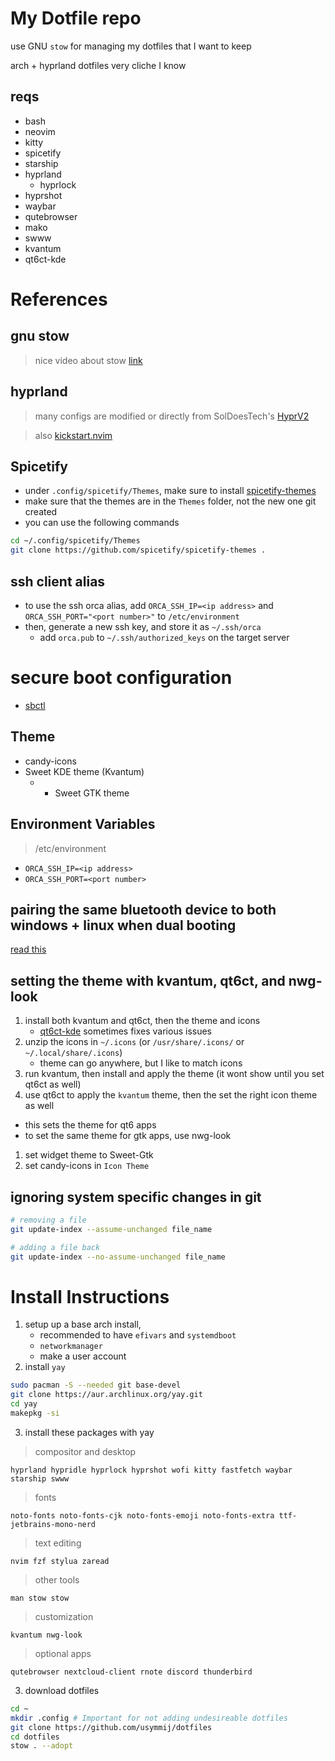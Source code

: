 # My Dotfile repo
use GNU `stow` for managing my dotfiles that I want to keep

arch + hyprland dotfiles very cliche I know

## reqs
- bash
- neovim
- kitty
- spicetify
- starship
- hyprland
    - hyprlock
- hyprshot 
- waybar
- qutebrowser
- mako
- swww
- kvantum
- qt6ct-kde

# References

## gnu stow
> nice video about stow [link](https://www.youtube.com/watch?v=y6XCebnB9gs&ab_channel=DreamsofAutonomy)

## hyprland
> many configs are modified or directly from SolDoesTech's [HyprV2](https://github.com/SolDoesTech/HyprV2)

> also [kickstart.nvim](https://github.com/nvim-lua/kickstart.nvim) 

## Spicetify
- under `.config/spicetify/Themes`, make sure to install [spicetify-themes](https://github.com/spicetify/spicetify-themes)
- make sure that the themes are in the `Themes` folder, not the new one git created
- you can use the following commands
```bash
cd ~/.config/spicetify/Themes
git clone https://github.com/spicetify/spicetify-themes .
```

## ssh client alias
- to use the ssh orca alias, add `ORCA_SSH_IP=<ip address>` and `ORCA_SSH_PORT="<port number>"` to `/etc/environment`
- then, generate a new ssh key, and store it as `~/.ssh/orca` 
  - add `orca.pub` to `~/.ssh/authorized_keys` on the target server

# secure boot configuration
- [sbctl](https://github.com/Foxboron/sbctl)

## Theme
- candy-icons
- Sweet KDE theme (Kvantum)
    - + Sweet GTK theme

## Environment Variables
> /etc/environment

- `ORCA_SSH_IP=<ip address>`
- `ORCA_SSH_PORT=<port number>`

## pairing the same bluetooth device to both windows + linux when dual booting
[read this](https://unix.stackexchange.com/questions/255509/bluetooth-pairing-on-dual-boot-of-windows-linux-mint-ubuntu-stop-having-to-p)

## setting the theme with kvantum, qt6ct, and nwg-look

1. install both kvantum and qt6ct, then the theme and icons
    - [qt6ct-kde](https://aur.archlinux.org/packages/qt6ct-kde) sometimes fixes various issues
2. unzip the icons in `~/.icons` (or `/usr/share/.icons/` or `~/.local/share/.icons`)
    - theme can go anywhere, but I like to match icons
3. run kvantum, then install and apply the theme (it wont show until you set qt6ct as well)
4. use qt6ct to apply the `kvantum` theme, then the set the right icon theme as well

- this sets the theme for qt6 apps 
- to set the same theme for gtk apps, use nwg-look

1. set widget theme to Sweet-Gtk
2. set candy-icons in `Icon Theme`

## ignoring system specific changes in git

```bash
# removing a file
git update-index --assume-unchanged file_name

# adding a file back
git update-index --no-assume-unchanged file_name 

```

# Install Instructions
1. setup up a base arch install, 
    - recommended to have `efivars` and `systemdboot`
    - `networkmanager`
    - make a user account
2. install `yay`
```bash
sudo pacman -S --needed git base-devel
git clone https://aur.archlinux.org/yay.git
cd yay
makepkg -si
```
3. install these packages with yay
> compositor and desktop
```
hyprland hypridle hyprlock hyprshot wofi kitty fastfetch waybar starship swww
```
> fonts
```
noto-fonts noto-fonts-cjk noto-fonts-emoji noto-fonts-extra ttf-jetbrains-mono-nerd
```
> text editing
```
nvim fzf stylua zaread 
```
> other tools
```
man stow stow
```
> customization
```
kvantum nwg-look
```
> optional apps
```
qutebrowser nextcloud-client rnote discord thunderbird
```

3. download dotfiles
```bash
cd ~
mkdir .config # Important for not adding undesireable dotfiles 
git clone https://github.com/usymmij/dotfiles
cd dotfiles
stow . --adopt
```

